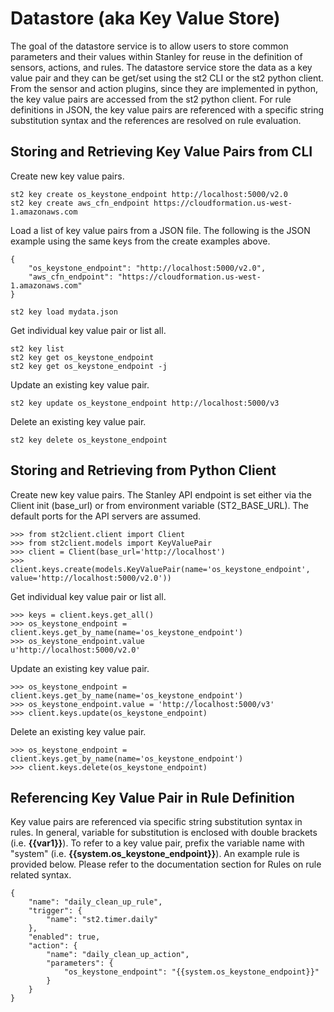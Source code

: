 Datastore (aka Key Value Store)
===============================
The goal of the datastore service is to allow users to store common parameters and their values within Stanley for reuse in the definition of sensors, actions, and rules. The datastore service store the data as a key value pair and they can be get/set using the st2 CLI or the st2 python client. From the sensor and action plugins, since they are implemented in python, the key value pairs are accessed from the st2 python client. For rule definitions in JSON, the key value pairs are referenced with a specific string substitution syntax and the references are resolved on rule evaluation.

## Storing and Retrieving Key Value Pairs from CLI

Create new key value pairs.

    st2 key create os_keystone_endpoint http://localhost:5000/v2.0
    st2 key create aws_cfn_endpoint https://cloudformation.us-west-1.amazonaws.com
    
Load a list of key value pairs from a JSON file. The following is the JSON example using the same keys from the create examples above.

    {
        "os_keystone_endpoint": "http://localhost:5000/v2.0",
        "aws_cfn_endpoint": "https://cloudformation.us-west-1.amazonaws.com"
    }
    
    st2 key load mydata.json

Get individual key value pair or list all.

    st2 key list
    st2 key get os_keystone_endpoint
    st2 key get os_keystone_endpoint -j
    
Update an existing key value pair.

    st2 key update os_keystone_endpoint http://localhost:5000/v3
    
Delete an existing key value pair.

    st2 key delete os_keystone_endpoint
    
## Storing and Retrieving from Python Client

Create new key value pairs. The Stanley API endpoint is set either via the Client init (base_url) or from environment variable (ST2_BASE_URL). The default ports for the API servers are assumed.

    >>> from st2client.client import Client
    >>> from st2client.models import KeyValuePair
    >>> client = Client(base_url='http://localhost')
    >>> client.keys.create(models.KeyValuePair(name='os_keystone_endpoint', value='http://localhost:5000/v2.0'))
    
Get individual key value pair or list all.

    >>> keys = client.keys.get_all()
    >>> os_keystone_endpoint = client.keys.get_by_name(name='os_keystone_endpoint')
    >>> os_keystone_endpoint.value
    u'http://localhost:5000/v2.0'

Update an existing key value pair.

    >>> os_keystone_endpoint = client.keys.get_by_name(name='os_keystone_endpoint')
    >>> os_keystone_endpoint.value = 'http://localhost:5000/v3'
    >>> client.keys.update(os_keystone_endpoint)
    
Delete an existing key value pair.

    >>> os_keystone_endpoint = client.keys.get_by_name(name='os_keystone_endpoint')
    >>> client.keys.delete(os_keystone_endpoint)

## Referencing Key Value Pair in Rule Definition
Key value pairs are referenced via specific string substitution syntax in rules. In general, variable for substitution is enclosed with double brackets (i.e.  **{{var1}}**). To refer to a key value pair, prefix the variable name with "system" (i.e. **{{system.os_keystone_endpoint}}**). An example rule is provided below. Please refer to the documentation section for Rules on rule related syntax.

    {
        "name": "daily_clean_up_rule",
        "trigger": {
            "name": "st2.timer.daily"
        },
        "enabled": true,
        "action": {
            "name": "daily_clean_up_action",
            "parameters": {
                "os_keystone_endpoint": "{{system.os_keystone_endpoint}}"
            }
        }
    }

